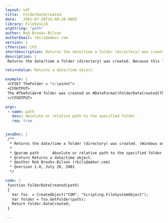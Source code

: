 ```yaml
---
layout: udf
title:  FolderDateCreated
date:   2001-07-20T16:00:30.000Z
library: FileSysLib
argString: "path"
author: Rob Brooks-Bilson
authorEmail: rbils@amkor.com
version: 1
cfVersion: CF5
shortDescription: Returns the date/time a folder (directory) was created. (Windows only)
description: |
 Returns the date/time a folder (directory) was created. Because this function uses COM, it is only supported in the Windows version of ColdFusion.

returnValue: Returns a date/time object.

example: |
 <CFSET TheFolder = "c:\winnt">
 <CFOUTPUT>
 The #TheFolder# folder was created on #DateFormat(FolderDateCreated(TheFolder), 'mm/dd/yyyy')# at #TimeFormat(FolderDateCreated(TheFolder), 'HH:MM:SS')#.
 </CFOUTPUT>

args:
 - name: path
   desc: Absolute or relative path to the specified folder.
   req: true


javaDoc: |
 /**
  * Returns the date/time a folder (directory) was created. (Windows only)
  * 
  * @param path      Absolute or relative path to the specified folder. 
  * @return Returns a date/time object. 
  * @author Rob Brooks-Bilson (rbils@amkor.com) 
  * @version 1.0, July 20, 2001 
  */

code: |
 function FolderDateCreated(path)
 {
   Var fso  = CreateObject("COM", "Scripting.FileSystemObject");
   Var folder = fso.GetFolder(path);
   Return folder.DateCreated;
 }

---
```


